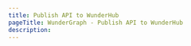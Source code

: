 ```yaml
---
title: Publish API to WunderHub
pageTitle: WunderGraph - Publish API to WunderHub
description:
---
```

